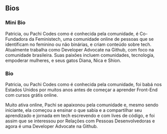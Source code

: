 ## Bios
### Mini Bio
Patricia, ou Pachi Codes como é conhecida pela comunidade, é Co-Fundadora da Feministech, uma comunidade online de pessoas que se identificam no feminino ou não binárias, e criam conteúdo sobre tech. Atualmente trabalha como Developer Advocate na Github, com foco na comunidade brasileira.
Suas paixões incluem comunidades, tecnologia, empoderar mulheres, e seus gatos Diana, Nica e Shion.

### Bio
Patricia, ou Pachi Codes como é conhecida pela comunidade, foi babá nos Estados Unidos por muitos anos antes de começar a aprender Front-End com cursos grátis online.

Muito ativa online, Pachi se apaixonou pela comunidade e, mesmo sendo iniciante, ela começou a ensinar o que sabia e a compartilhar seu aprendizado e jornada em tech escrevendo e com lives de código, 
e foi assim que se interessou por Relações com Pessoas Desenvolvedoras e agora é uma Developer Advocate na Github.
